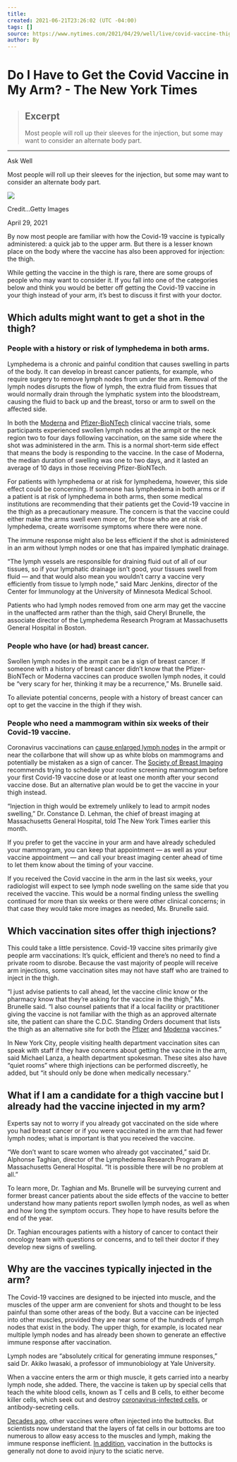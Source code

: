 ```yaml
---
title:
created: 2021-06-21T23:26:02 (UTC -04:00)
tags: []
source: https://www.nytimes.com/2021/04/29/well/live/covid-vaccine-thigh-lymphedema-breast-cancer.html
author: By
---
```


# Do I Have to Get the Covid Vaccine in My Arm? - The New York Times

> ## Excerpt
> Most people will roll up their sleeves for the injection, but some may want to consider an alternate body part.

---
Ask Well

Most people will roll up their sleeves for the injection, but some may want to consider an alternate body part.

![](https://static01.nyt.com/images/2021/05/04/well/29AskWell-Vaccine-Location/29AskWell-Vaccine-Location-articleLarge.jpg?quality=75&auto=webp&disable=upscale)

Credit...Getty Images

April 29, 2021

By now most people are familiar with how the Covid-19 vaccine is typically administered: a quick jab to the upper arm. But there is a lesser known place on the body where the vaccine has also been approved for injection: the thigh.

While getting the vaccine in the thigh is rare, there are some groups of people who may want to consider it. If you fall into one of the categories below and think you would be better off getting the Covid-19 vaccine in your thigh instead of your arm, it’s best to discuss it first with your doctor.

## Which adults might want to get a shot in the thigh?

### People with a history or risk of lymphedema in both arms.

Lymphedema is a chronic and painful condition that causes swelling in parts of the body. It can develop in breast cancer patients, for example, who require surgery to remove lymph nodes from under the arm. Removal of the lymph nodes disrupts the flow of lymph, the extra fluid from tissues that would normally drain through the lymphatic system into the bloodstream, causing the fluid to back up and the breast, torso or arm to swell on the affected side.

In both the [Moderna](https://www.cdc.gov/vaccines/covid-19/info-by-product/moderna/reactogenicity.html) and [Pfizer-BioNTech](https://www.cdc.gov/vaccines/covid-19/info-by-product/pfizer/reactogenicity.html) clinical vaccine trials, some participants experienced swollen lymph nodes at the armpit or the neck region two to four days following vaccination, on the same side where the shot was administered in the arm. This is a normal short-term side effect that means the body is responding to the vaccine. In the case of Moderna, the median duration of swelling was one to two days, and it lasted an average of 10 days in those receiving Pfizer-BioNTech.

For patients with lymphedema or at risk for lymphedema, however, this side effect could be concerning. If someone has lymphedema in both arms or if a patient is at risk of lymphedema in both arms, then some medical institutions are recommending that their patients get the Covid-19 vaccine in the thigh as a precautionary measure. The concern is that the vaccine could either make the arms swell even more or, for those who are at risk of lymphedema, create worrisome symptoms where there were none.

The immune response might also be less efficient if the shot is administered in an arm without lymph nodes or one that has impaired lymphatic drainage.

“The lymph vessels are responsible for draining fluid out of all of our tissues, so if your lymphatic drainage isn’t good, your tissues swell from fluid — and that would also mean you wouldn’t carry a vaccine very efficiently from tissue to lymph node,” said Marc Jenkins, director of the Center for Immunology at the University of Minnesota Medical School.

Patients who had lymph nodes removed from one arm may get the vaccine in the unaffected arm rather than the thigh, said Cheryl Brunelle, the associate director of the Lymphedema Research Program at Massachusetts General Hospital in Boston.

### People who have (or had) breast cancer.

Swollen lymph nodes in the armpit can be a sign of breast cancer. If someone with a history of breast cancer didn’t know that the Pfizer-BioNTech or Moderna vaccines can produce swollen lymph nodes, it could be “very scary for her, thinking it may be a recurrence,” Ms. Brunelle said.

To alleviate potential concerns, people with a history of breast cancer can opt to get the vaccine in the thigh if they wish.

### People who need a mammogram within six weeks of their Covid-19 vaccine.

Coronavirus vaccinations can [cause enlarged lymph nodes](https://www.nytimes.com/2021/03/01/health/covid-vaccine-lymph-nodes.html) in the armpit or near the collarbone that will show up as white blobs on mammograms and potentially be mistaken as a sign of cancer. The [Society of Breast Imaging](https://www.sbi-online.org/Portals/1/End-the-Confusion-Materials/recommendations-for-women-taking-covid-vaccine_landscape.pdf?_zs=F5Fae1&_zl=0PXQ7#:~:text=Try%20to%20schedule%20your%20screening,will%20appear%20on%20your%20mammogram) recommends trying to schedule your routine screening mammogram before your first Covid-19 vaccine dose or at least one month after your second vaccine dose. But an alternative plan would be to get the vaccine in your thigh instead.

“Injection in thigh would be extremely unlikely to lead to armpit nodes swelling,” Dr. Constance D. Lehman, the chief of breast imaging at Massachusetts General Hospital, told The New York Times earlier this month.

If you prefer to get the vaccine in your arm and have already scheduled your mammogram, you can keep that appointment — as well as your vaccine appointment — and call your breast imaging center ahead of time to let them know about the timing of your vaccine.

If you received the Covid vaccine in the arm in the last six weeks, your radiologist will expect to see lymph node swelling on the same side that you received the vaccine. This would be a normal finding unless the swelling continued for more than six weeks or there were other clinical concerns; in that case they would take more images as needed, Ms. Brunelle said.

## Which vaccination sites offer thigh injections?

This could take a little persistence. Covid-19 vaccine sites primarily give people arm vaccinations: It’s quick, efficient and there’s no need to find a private room to disrobe. Because the vast majority of people will receive arm injections, some vaccination sites may not have staff who are trained to inject in the thigh.

“I just advise patients to call ahead, let the vaccine clinic know or the pharmacy know that they’re asking for the vaccine in the thigh,” Ms. Brunelle said. “I also counsel patients that if a local facility or practitioner giving the vaccine is not familiar with the thigh as an approved alternate site, the patient can share the C.D.C. Standing Orders document that lists the thigh as an alternative site for both the [Pfizer](https://www.cdc.gov/vaccines/covid-19/info-by-product/pfizer/downloads/standing-orders.pdf) and [Moderna](https://www.cdc.gov/vaccines/covid-19/info-by-product/moderna/downloads/standing-orders.pdf) vaccines.”

In New York City, people visiting health department vaccination sites can speak with staff if they have concerns about getting the vaccine in the arm, said Michael Lanza, a health department spokesman. These sites also have “quiet rooms” where thigh injections can be performed discreetly, he added, but “it should only be done when medically necessary.”

## What if I am a candidate for a thigh vaccine but I already had the vaccine injected in my arm?

Experts say not to worry if you already got vaccinated on the side where you had breast cancer or if you were vaccinated in the arm that had fewer lymph nodes; what is important is that you received the vaccine.

“We don’t want to scare women who already got vaccinated,” said Dr. Alphonse Taghian, director of the Lymphedema Research Program at Massachusetts General Hospital. “It is possible there will be no problem at all.”

To learn more, Dr. Taghian and Ms. Brunelle will be surveying current and former breast cancer patients about the side effects of the vaccine to better understand how many patients report swollen lymph nodes, as well as when and how long the symptom occurs. They hope to have results before the end of the year.

Dr. Taghian encourages patients with a history of cancer to contact their oncology team with questions or concerns, and to tell their doctor if they develop new signs of swelling.

## Why are the vaccines typically injected in the arm?

The Covid-19 vaccines are designed to be injected into muscle, and the muscles of the upper arm are convenient for shots and thought to be less painful than some other areas of the body. But a vaccine can be injected into other muscles, provided they are near some of the hundreds of lymph nodes that exist in the body. The upper thigh, for example, is located near multiple lymph nodes and has already been shown to generate an effective immune response after vaccination.

Lymph nodes are “absolutely critical for generating immune responses,” said Dr. Akiko Iwasaki, a professor of immunobiology at Yale University.

When a vaccine enters the arm or thigh muscle, it gets carried into a nearby lymph node, she added. There, the vaccine is taken up by special cells that teach the white blood cells, known as T cells and B cells, to either become killer cells, which seek out and destroy [coronavirus-infected cells](https://www.nytimes.com/interactive/2020/03/11/science/how-coronavirus-hijacks-your-cells.html), or antibody-secreting cells.

[Decades ago](https://www.ncbi.nlm.nih.gov/pmc/articles/PMC1118997/), other vaccines were often injected into the buttocks. But scientists now understand that the layers of fat cells in our bottoms are too numerous to allow easy access to the muscles and lymph, making the immune response inefficient. [In addition](https://www.cdc.gov/mmwr/preview/mmwrhtml/00001226.htm), vaccination in the buttocks is generally not done to avoid injury to the sciatic nerve.
